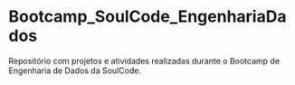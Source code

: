 # Bootcamp_SoulCode_EngenhariaDados
Repositório com projetos e atividades realizadas durante o Bootcamp de Engenharia de Dados da SoulCode. 
